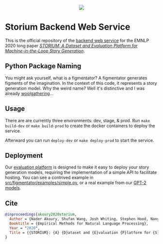 <div align="center">
  <img src="https://storium.cs.umass.edu/static/figment.svg">
</div>

# Storium Backend Web Service

This is the official repository of the [backend web
service](https://storium.cs.umass.edu) for the EMNLP 2020 long paper *[STORIUM:
A Dataset and Evaluation Platform for Machine-in-the-Loop Story
Generation](https://arxiv.org/abs/2010.01717)*.

## Python Package Naming

You might ask yourself, what is a figmentator? A figmentator generates figments
of the imagination. In the context of this code, it represents a story
generation model. Why the weird name? Well it's distinctive and I was already
[woolgathering](https://github.com/dojoteef/storium-frontend)...


## Usage

There are are currently three environments: dev, stage, & prod. Run `make
build-dev` or `make build-prod` to create the docker containers to deploy the
service.

Afterward you can run `deploy-dev` or `make deploy-prod` to start the service.


## Deployment

Our [evaluation platform](https://storium.cs.umass.edu) is designed to make it
easy to deploy your story generation models, requiring the implementation of a
simple API to facilitate hosting. You can see a contrived example in
[src/figmentator/examples/simple.py](src/figmentator/examples/simple.py), or a
real example from our [GPT-2
models](https://github.com/dojoteef/storium-gpt2#deployment).


## Cite

```bibtex
@inproceedings{akoury2020storium,
  Author = {Nader Akoury, Shufan Wang, Josh Whiting, Stephen Hood, Nanyun Peng and Mohit Iyyer},
  Booktitle = {Empirical Methods for Natural Language Processing},
  Year = "2020",
  Title = {{STORIUM}: {A} {D}ataset and {E}valuation {P}latform for {S}tory {G}eneration}
}
```
